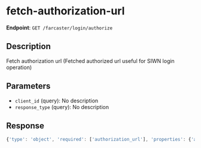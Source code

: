 # fetch-authorization-url

**Endpoint**: `GET /farcaster/login/authorize`

## Description
Fetch authorization url (Fetched authorized url useful for SIWN login operation)

## Parameters
- `client_id` (query): No description
- `response_type` (query): No description

## Response
```typescript
{'type': 'object', 'required': ['authorization_url'], 'properties': {'authorization_url': {'type': 'string', 'format': 'uri'}}}
```
